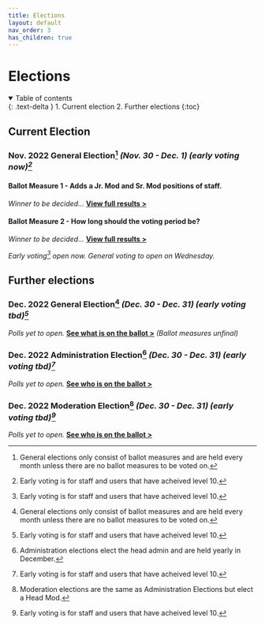 ```yaml
---
title: Elections
layout: default
nav_order: 3
has_children: true
---
```


# Elections

<details open markdown="block">
  <summary>
    Table of contents
  </summary>
  {: .text-delta }
1. Current election
2. Further elections
{:toc}
</details>

## Current Election
### Nov. 2022 General Election[^1] *(Nov. 30 - Dec. 1) (early voting now)[^2]*

#### Ballot Measure 1 - Adds a Jr. Mod and Sr. Mod positions of staff.

*Winner to be decided...* [__View full results >__](nov22genresults.html#ballot-measure-1-adds-a-jr-mod-and-sr-mod-positions-of-staff)

#### Ballot Measure 2 - How long should the voting period be?

*Winner to be decided...* [__View full results >__](nov22genresults.html#ballot-measure-2-how-long-should-the-voting-period-be)

*Early voting[^2] open now. General voting to open on Wednesday.*

## Further elections
### Dec. 2022 General Election[^1] *(Dec. 30 - Dec. 31) (early voting tbd)[^2]*

*Polls yet to open.* [__See what is on the ballot >__](dec22genresults.html) *(Ballot measures unfinal)*

### Dec. 2022 Administration Election[^3] *(Dec. 30 - Dec. 31) (early voting tbd)[^2]*

*Polls yet to open.* [__See who is on the ballot >__](dec22adminresults.html)

### Dec. 2022 Moderation Election[^4] *(Dec. 30 - Dec. 31) (early voting tbd)[^2]*

*Polls yet to open.* [__See who is on the ballot >__](dec22modresults.html)

[^1]: General elections only consist of ballot measures and are held every month unless there are no ballot measures to be voted on.
[^2]: Early voting is for staff and users that have acheived level 10.
[^3]: Administration elections elect the head admin and are held yearly in December.
[^4]: Moderation elections are the same as Administration Elections but elect a Head Mod.
